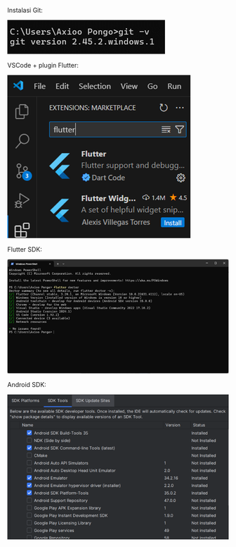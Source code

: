 Instalasi Git:

 ![alt text](docs/instalasi-git.png)

VSCode + plugin Flutter:

 ![alt text](docs/vscode-flutter.png)

Flutter SDK:

 ![alt text](docs/flutter-sdk.png)

Android SDK:

 ![alt text](docs/android-sdk.png)